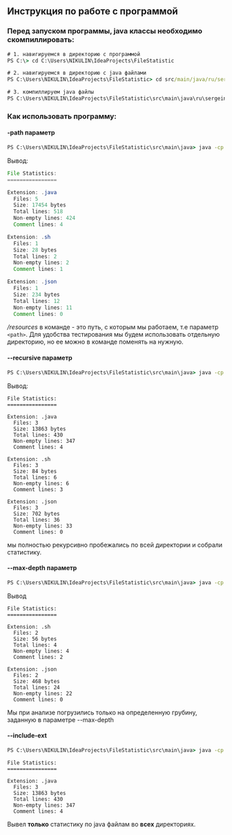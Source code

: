 ## Инструкция по работе с программой

### Перед запуском программы, java классы необходимо скомпиллировать:

```cmd
# 1. навигируемся в директорию с программой
PS C:\> cd C:\Users\NIKULIN\IdeaProjects\FileStatistic

# 2. навигируемся в директорию с java файлами
PS C:\Users\NIKULIN\IdeaProjects\FileStatistic> cd src/main/java/ru/sergeinikulin/fileStatistic

# 3. компиллируем java файлы
PS C:\Users\NIKULIN\IdeaProjects\FileStatistic\src\main\java\ru\sergeinikulin\fileStatistic> javac *.java 
```

### Как использовать программу:

#### -path параметр

```cmd
PS C:\Users\NIKULIN\IdeaProjects\FileStatistic\src\main\java> java -cp . ru.sergeinikulin.fileStatistic.Main ../resources
```

Вывод: 

```java
File Statistics:
================

Extension: .java
  Files: 5
  Size: 17454 bytes
  Total lines: 518
  Non-empty lines: 424
  Comment lines: 4

Extension: .sh
  Files: 1
  Size: 28 bytes
  Total lines: 2
  Non-empty lines: 2
  Comment lines: 1

Extension: .json
  Files: 1
  Size: 234 bytes
  Total lines: 12
  Non-empty lines: 11
  Comment lines: 0
```

*/resources* в команде - это путь, с которым мы работаем, т.е параметр `<path>`. Для удобства тестирования мы будем использовать отдельную директорию, но ее можно в команде поменять на нужную.

#### --recursive параметр

```cmd
PS C:\Users\NIKULIN\IdeaProjects\FileStatistic\src\main\java> java -cp . ru.sergeinikulin.fileStatistic.Main ../resources --recursive
```

Вывод:

```
File Statistics:
================

Extension: .java
  Files: 3
  Size: 13863 bytes
  Total lines: 430
  Non-empty lines: 347
  Comment lines: 4

Extension: .sh
  Files: 3
  Size: 84 bytes
  Total lines: 6
  Non-empty lines: 6
  Comment lines: 3

Extension: .json
  Files: 3
  Size: 702 bytes
  Total lines: 36
  Non-empty lines: 33
  Comment lines: 0
```

мы полностью рекурсивно пробежались по всей директории и собрали статистику. 

#### --max-depth параметр

```cmd
PS C:\Users\NIKULIN\IdeaProjects\FileStatistic\src\main\java> java -cp . ru.sergeinikulin.fileStatistic.Main ../resources --recursive --max-depth=2
```

Вывод

```
File Statistics:
================

Extension: .sh
  Files: 2
  Size: 56 bytes
  Total lines: 4
  Non-empty lines: 4
  Comment lines: 2

Extension: .json
  Files: 2
  Size: 468 bytes
  Total lines: 24
  Non-empty lines: 22
  Comment lines: 0
```

Мы при анализе погрузились только на определенную грубину, заданную в параметре --max-depth

#### --include-ext

```cmd
PS C:\Users\NIKULIN\IdeaProjects\FileStatistic\src\main\java> java -cp . ru.sergeinikulin.fileStatistic.Main ../resources --recursive --include-ext=java
```

```
File Statistics:
================

Extension: .java
  Files: 3
  Size: 13863 bytes
  Total lines: 430
  Non-empty lines: 347
  Comment lines: 4
```

Вывел **только** статистику по java файлам во **всех** директориях.

